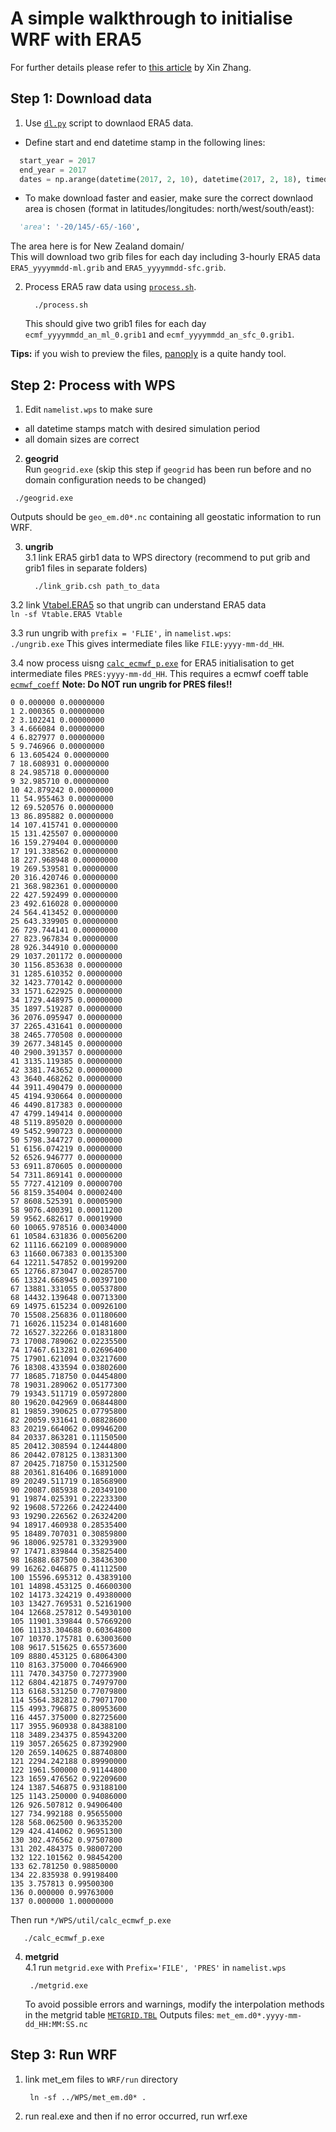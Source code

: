 # A simple walkthrough to initialise WRF with ERA5

For further details please refer to [this article](https://dreambooker.site/2018/04/20/Initializing-the-WRF-model-with-ERA5/) by Xin Zhang.

## Step 1: Download data

1. Use [`dl.py`](https://github.com/dongqi-DQ/WRF-Notes/blob/master/ERA5_initialisation/dl.py) script to downlaod ERA5 data.  
  - Define start and end datetime stamp in the following lines:
  
  ```python
    start_year = 2017
    end_year = 2017
    dates = np.arange(datetime(2017, 2, 10), datetime(2017, 2, 18), timedelta(days=1)).astype(datetime)
  ```
  
  - To make download faster and easier, make sure the correct downlaod area is chosen (format in latitudes/longitudes: north/west/south/east):
  ```python
    'area': '-20/145/-65/-160',
  ```
  
  The area here is for New Zealand domain/  
  This will download two grib files for each day including 3-hourly ERA5 data `ERA5_yyyymmdd-ml.grib` and `ERA5_yyyymmdd-sfc.grib`. 
  
2. Process ERA5 raw data using [`process.sh`](https://github.com/dongqi-DQ/WRF-Notes/blob/master/ERA5_initialisation/process.sh).  
   ```
     ./process.sh
   ```
   
   This should give two grib1 files for each day `ecmf_yyyymmdd_an_ml_0.grib1` and `ecmf_yyyymmdd_an_sfc_0.grib1`. 
   
**Tips:** if you wish to preview the files, [panoply](https://www.giss.nasa.gov/tools/panoply/) is a quite handy tool.

## Step 2: Process with WPS

1. Edit `namelist.wps` to make sure  
  - all datetime stamps match with desired simulation period  
  - all domain sizes are correct

2.  **geogrid**  
  Run `geogrid.exe` (skip this step if `geogrid` has been run before and no domain configuration needs to be changed)  
  ```
   ./geogrid.exe
  ```

  Outputs should be `geo_em.d0*.nc` containing all geostatic information to run WRF.

3. **ungrib**  
  3.1 link ERA5 girb1 data to WPS directory (recommend to put grib and grib1 files in separate folders)  
    ```
      ./link_grib.csh path_to_data
    ```
  
  3.2 link [Vtabel.ERA5](https://github.com/dongqi-DQ/WRF-Notes/blob/master/ERA5_initialisation/Vtable.ERA5) so that ungrib can understand ERA5 data  
    ```
      ln -sf Vtable.ERA5 Vtable
    ```
  
  3.3 run ungrib with `prefix = 'FLIE',` in `namelist.wps`:    
    ```
     ./ungrib.exe
    ```
      This gives intermediate files like ``FILE:yyyy-mm-dd_HH``.  
      
  3.4 now process uisng [`calc_ecmwf_p.exe`](https://github.com/dongqi-DQ/WRF-Notes/blob/master/ERA5_initialisation/calc_ecmwf_p.exe) for ERA5 initialisation to get intermediate files ``PRES:yyyy-mm-dd_HH``. This requires a ecmwf coeff table [`ecmwf_coeff`](https://github.com/dongqi-DQ/WRF-Notes/blob/master/ERA5_initialisation/ecmwf_coeffs)
   **Note: Do NOT run ungrib for PRES files!!**
  ```
  0 0.000000 0.00000000  
1 2.000365 0.00000000  
2 3.102241 0.00000000  
3 4.666084 0.00000000  
4 6.827977 0.00000000  
5 9.746966 0.00000000  
6 13.605424 0.00000000  
7 18.608931 0.00000000  
8 24.985718 0.00000000  
9 32.985710 0.00000000  
10 42.879242 0.00000000  
11 54.955463 0.00000000  
12 69.520576 0.00000000  
13 86.895882 0.00000000  
14 107.415741 0.00000000  
15 131.425507 0.00000000  
16 159.279404 0.00000000  
17 191.338562 0.00000000  
18 227.968948 0.00000000  
19 269.539581 0.00000000  
20 316.420746 0.00000000  
21 368.982361 0.00000000  
22 427.592499 0.00000000  
23 492.616028 0.00000000  
24 564.413452 0.00000000  
25 643.339905 0.00000000  
26 729.744141 0.00000000  
27 823.967834 0.00000000  
28 926.344910 0.00000000  
29 1037.201172 0.00000000  
30 1156.853638 0.00000000  
31 1285.610352 0.00000000  
32 1423.770142 0.00000000  
33 1571.622925 0.00000000  
34 1729.448975 0.00000000  
35 1897.519287 0.00000000  
36 2076.095947 0.00000000  
37 2265.431641 0.00000000  
38 2465.770508 0.00000000  
39 2677.348145 0.00000000  
40 2900.391357 0.00000000  
41 3135.119385 0.00000000  
42 3381.743652 0.00000000  
43 3640.468262 0.00000000  
44 3911.490479 0.00000000  
45 4194.930664 0.00000000  
46 4490.817383 0.00000000  
47 4799.149414 0.00000000  
48 5119.895020 0.00000000  
49 5452.990723 0.00000000  
50 5798.344727 0.00000000  
51 6156.074219 0.00000000  
52 6526.946777 0.00000000  
53 6911.870605 0.00000000  
54 7311.869141 0.00000000  
55 7727.412109 0.00000700  
56 8159.354004 0.00002400  
57 8608.525391 0.00005900  
58 9076.400391 0.00011200  
59 9562.682617 0.00019900  
60 10065.978516 0.00034000  
61 10584.631836 0.00056200  
62 11116.662109 0.00089000  
63 11660.067383 0.00135300  
64 12211.547852 0.00199200  
65 12766.873047 0.00285700  
66 13324.668945 0.00397100  
67 13881.331055 0.00537800  
68 14432.139648 0.00713300  
69 14975.615234 0.00926100  
70 15508.256836 0.01180600  
71 16026.115234 0.01481600  
72 16527.322266 0.01831800  
73 17008.789062 0.02235500  
74 17467.613281 0.02696400  
75 17901.621094 0.03217600  
76 18308.433594 0.03802600  
77 18685.718750 0.04454800  
78 19031.289062 0.05177300  
79 19343.511719 0.05972800  
80 19620.042969 0.06844800  
81 19859.390625 0.07795800  
82 20059.931641 0.08828600  
83 20219.664062 0.09946200  
84 20337.863281 0.11150500  
85 20412.308594 0.12444800  
86 20442.078125 0.13831300  
87 20425.718750 0.15312500  
88 20361.816406 0.16891000  
89 20249.511719 0.18568900  
90 20087.085938 0.20349100  
91 19874.025391 0.22233300  
92 19608.572266 0.24224400  
93 19290.226562 0.26324200  
94 18917.460938 0.28535400  
95 18489.707031 0.30859800  
96 18006.925781 0.33293900  
97 17471.839844 0.35825400  
98 16888.687500 0.38436300  
99 16262.046875 0.41112500  
100 15596.695312 0.43839100  
101 14898.453125 0.46600300  
102 14173.324219 0.49380000  
103 13427.769531 0.52161900  
104 12668.257812 0.54930100  
105 11901.339844 0.57669200  
106 11133.304688 0.60364800  
107 10370.175781 0.63003600  
108 9617.515625 0.65573600  
109 8880.453125 0.68064300  
110 8163.375000 0.70466900  
111 7470.343750 0.72773900  
112 6804.421875 0.74979700  
113 6168.531250 0.77079800  
114 5564.382812 0.79071700  
115 4993.796875 0.80953600  
116 4457.375000 0.82725600  
117 3955.960938 0.84388100  
118 3489.234375 0.85943200  
119 3057.265625 0.87392900  
120 2659.140625 0.88740800  
121 2294.242188 0.89990000  
122 1961.500000 0.91144800  
123 1659.476562 0.92209600  
124 1387.546875 0.93188100  
125 1143.250000 0.94086000  
126 926.507812 0.94906400  
127 734.992188 0.95655000  
128 568.062500 0.96335200  
129 424.414062 0.96951300  
130 302.476562 0.97507800  
131 202.484375 0.98007200  
132 122.101562 0.98454200  
133 62.781250 0.98850000  
134 22.835938 0.99198400  
135 3.757813 0.99500300  
136 0.000000 0.99763000  
137 0.000000 1.00000000
  ```
  Then run `*/WPS/util/calc_ecmwf_p.exe`
  ```
     ./calc_ecmwf_p.exe
  ```
4. **metgrid**  
4.1 run `metgrid.exe` with `Prefix='FILE', 'PRES'` in `namelist.wps`  
    ```
     ./metgrid.exe
    ```
   To avoid possible errors and warnings, modify the interpolation methods in the metgrid table [`METGRID.TBL`](https://github.com/dongqi-DQ/WRF-Notes/blob/master/ERA5_initialisation/METGRID.TBL.ARW.ERA5)
   Outputs files: `met_em.d0*.yyyy-mm-dd_HH:MM:SS.nc`

## Step 3: Run WRF
1. link met_em files to `WRF/run` directory  
    ```
     ln -sf ../WPS/met_em.d0* .
    ```
2. run real.exe and then if no error occurred, run wrf.exe
